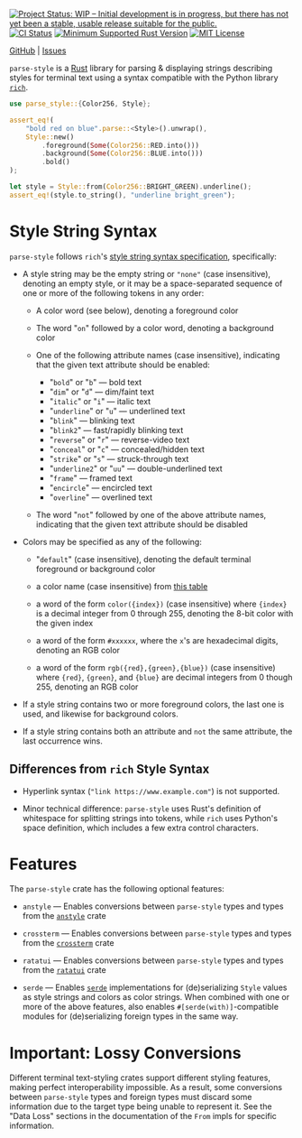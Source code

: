 [![Project Status: WIP – Initial development is in progress, but there has not yet been a stable, usable release suitable for the public.](https://www.repostatus.org/badges/latest/wip.svg)](https://www.repostatus.org/#wip)
[![CI Status](https://github.com/jwodder/parse-style/actions/workflows/test.yml/badge.svg)](https://github.com/jwodder/parse-style/actions/workflows/test.yml)
[![Minimum Supported Rust Version](https://img.shields.io/badge/MSRV-1.80-orange)](https://www.rust-lang.org)
[![MIT License](https://img.shields.io/github/license/jwodder/parse-style.svg)](https://opensource.org/licenses/MIT)

[GitHub](https://github.com/jwodder/parse-style) | [Issues](https://github.com/jwodder/parse-style/issues)

`parse-style` is a [Rust](https://www.rust-lang.org) library for parsing &
displaying strings describing styles for terminal text using a syntax
compatible with the Python library
[`rich`](https://github.com/Textualize/rich).

```rust
use parse_style::{Color256, Style};

assert_eq!(
    "bold red on blue".parse::<Style>().unwrap(),
    Style::new()
        .foreground(Some(Color256::RED.into()))
        .background(Some(Color256::BLUE.into()))
        .bold()
);

let style = Style::from(Color256::BRIGHT_GREEN).underline();
assert_eq!(style.to_string(), "underline bright_green");
```

Style String Syntax
===================

`parse-style` follows `rich`'s [style string syntax specification][syntax],
specifically:

- A style string may be the empty string or `"none"` (case insensitive),
  denoting an empty style, or it may be a space-separated sequence of one or
  more of the following tokens in any order:

    - A color word (see below), denoting a foreground color

    - The word "`on`" followed by a color word, denoting a background color

    - One of the following attribute names (case insensitive), indicating that
      the given text attribute should be enabled:
        - "`bold`" or "`b`" — bold text
        - "`dim`" or "`d`" — dim/faint text
        - "`italic`" or "`i`" — italic text
        - "`underline`" or "`u`" — underlined text
        - "`blink`" — blinking text
        - "`blink2`" — fast/rapidly blinking text
        - "`reverse`" or "`r`" — reverse-video text
        - "`conceal`" or "`c`" — concealed/hidden text
        - "`strike`" or "`s`" — struck-through text
        - "`underline2`" or "`uu`" — double-underlined text
        - "`frame`" — framed text
        - "`encircle`" — encircled text
        - "`overline`" — overlined text

    - The word "`not`" followed by one of the above attribute names, indicating
      that the given text attribute should be disabled

- Colors may be specified as any of the following:

    - "`default`" (case insensitive), denoting the default terminal foreground
      or background color

    - a color name (case insensitive) from [this table][colors]

    - a word of the form `color({index})` (case insensitive) where `{index}` is
      a decimal integer from 0 through 255, denoting the 8-bit color with the
      given index

    - a word of the form `#xxxxxx`, where the `x`'s are hexadecimal digits,
      denoting an RGB color

    - a word of the form `rgb({red},{green},{blue})` (case insensitive) where
      `{red}`, `{green}`, and `{blue}` are decimal integers from 0 though 255,
      denoting an RGB color

- If a style string contains two or more foreground colors, the last one is
  used, and likewise for background colors.

- If a style string contains both an attribute and `not` the same attribute,
  the last occurrence wins.

[syntax]: https://rich.readthedocs.io/en/stable/style.html
[colors]: https://rich.readthedocs.io/en/stable/appendix/colors.html

Differences from `rich` Style Syntax
------------------------------------

- Hyperlink syntax (`"link https://www.example.com"`) is not supported.

- Minor technical difference: `parse-style` uses Rust's definition of
  whitespace for splitting strings into tokens, while `rich` uses Python's
  space definition, which includes a few extra control characters.

Features
========

The `parse-style` crate has the following optional features:

- `anstyle` — Enables conversions between `parse-style` types and types from
  the [`anstyle`](https://crates.io/crates/anstyle) crate

- `crossterm` — Enables conversions between `parse-style` types and types from
  the [`crossterm`](https://crates.io/crates/crossterm) crate

- `ratatui` — Enables conversions between `parse-style` types and types from
  the [`ratatui`](https://crates.io/crates/ratatui) crate

- `serde` — Enables [`serde`](https://serde.rs) implementations for
  (de)serializing `Style` values as style strings and colors as color strings.
  When combined with one or more of the above features, also enables
  `#[serde(with)]`-compatible modules for (de)serializing foreign types in the
  same way.

Important: Lossy Conversions
============================

Different terminal text-styling crates support different styling features,
making perfect interoperability impossible.  As a result, some conversions
between `parse-style` types and foreign types must discard some information due
to the target type being unable to represent it.  See the "Data Loss" sections
in the documentation of the `From` impls for specific information.

